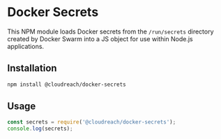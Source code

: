 # Docker Secrets
This NPM module loads Docker secrets from the `/run/secrets` directory created by Docker Swarm into a JS object for use within Node.js applications.

## Installation
```bash
npm install @cloudreach/docker-secrets
```

## Usage
```javascript
const secrets = require('@cloudreach/docker-secrets');
console.log(secrets);
```
